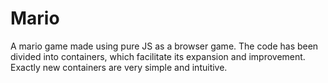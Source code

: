 # Mario

A mario game made using pure JS as a browser game. The code has been divided into containers, which facilitate its expansion and improvement. Exactly new containers are very simple and intuitive.
